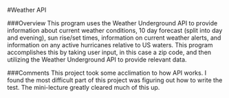 #Weather API

###Overview
This program uses the Weather Underground API to provide information about current weather conditions, 10 day forecast (split into day and evening), sun rise/set times, information on current weather alerts, and information on any active hurricanes relative to US waters. This program accomplishes this by taking user input, in this case a zip code, and then utilizing the Weather Underground API to provide relevant data.

###Comments
This project took some acclimation to how API works. I found the most difficult part of this project was figuring out how to write the test. The mini-lecture greatly cleared much of this up.
